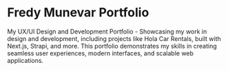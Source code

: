 # Fredy Munevar Portfolio
My UX/UI Design and Development Portfolio - Showcasing my work in design and development, including projects like Hola Car Rentals, built with Next.js, Strapi, and more. This portfolio demonstrates my skills in creating seamless user experiences, modern interfaces, and scalable web applications.
